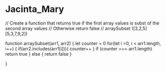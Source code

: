 # Jacinta_Mary

// Create a function that returns true if the first array values is subst of the second array values
// Otherwise return false
// arraySubset ([3,2,5][5,3,7,9,2])

function arraySubset(arr1, arr2) {
    let counter = 0
    for(let i =0, i < arr1.length, i++) {
        if(arr2.includes(arr1[i])){
            counter++
        }
if (counter === arr1.length)
        return true
    } else {
        return false
    }


}